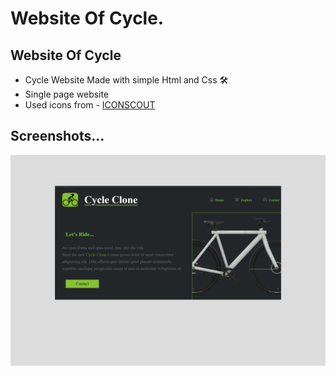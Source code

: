 
#  Website Of Cycle.

## Website Of Cycle

- Cycle Website Made with simple Html and Css 🛠
- Single page website
- Used icons from - [ICONSCOUT]("https://iconscout.com/")

## Screenshots...

![Website Screenshot](./assets/Preview/preview.png)


